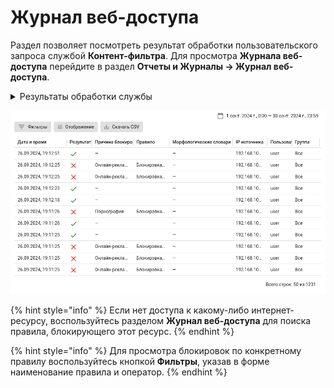 # Журнал веб-доступа

Раздел позволяет посмотреть результат обработки пользовательского запроса службой **Контент-фильтра**. Для просмотра **Журнала веб-доступа** перейдите в раздел **Отчеты и Журналы -> Журнал веб-доступа**.

<details>

<summary>Результаты обработки службы</summary>

* ![](/.gitbook/assets/icon-yes.png) - **Разрешено**
* ![](/.gitbook/assets/icon-unencrypted.png) - **Расшифровано**
* ![](/.gitbook/assets/icon-red-cross.png) - **Запрещено**
* ![](/.gitbook/assets/icon-translate.png) - **Перенаправлено на**

</details>

![](/.gitbook/assets/web-access-log.png)

{% hint style="info" %}
Если нет доступа к какому-либо интернет-ресурсу, воспользуйтесь разделом **Журнал веб-доступа** для поиска правила, блокирующего этот ресурс.
{% endhint %}

{% hint style="info" %}
Для просмотра блокировок по конкретному правилу воспользуйтесь кнопкой **Фильтры**, указав в форме наименование правила и оператор.
{% endhint %}
